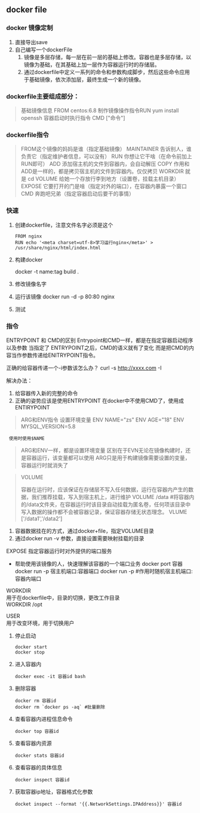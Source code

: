 ## docker file

### docker 镜像定制

1. 直接导出save
2. 自己编写一个dockerFile
   1. 镜像是多层存储，每一层在前一层的基础上修改。容器也是多层存储，以镜像为基础，在其基础上加一层作为容器运行时的存储层。
   2. 通过dockerfile中定义一系列的命令和参数构成脚步，然后这些命令应用于基础镜像，依次添加层，最终生成一个新的镜像。

### dockerfile主要组成部分：

> 基础镜像信息 FROM centos:6.8
> 制作镜像操作指令RUN yum install openssh
> 容器启动时执行指令 CMD ["命令"]

### dockerfile指令

> FROM这个镜像的妈妈是谁（指定基础镜像）
> MAINTAINER 告诉别人，谁负责它（指定维护者信息，可以没有）
> RUN 你想让它干啥（在命令前加上RUN即可）
> ADD 添加宿主机的文件到容器内，会自动解压
> COPY 作用和ADD是一样的，都是拷贝宿主机的文件到容器内。仅仅拷贝
> WORKDIR 就是 cd
> VOLUME 给她一个存放行李到地方（设置卷，挂载主机目录）
> EXPOSE 它要打开的门是啥（指定对外的端口），在容器内暴露一个窗口
> CMD 奔跑吧兄弟（指定容器启动后要干的事情）

### 快速

1. 创建dockerfile，注意文件名字必须是这个
   
   ```
   FROM nginx
   RUN echo '<meta charset=utf-8>学习运行nginx</meta>' >
   /usr/share/nginx/html/index.html
   ```

2. 构建docker
   
     docker -t name:tag build .

3. 修改镜像名字

4. 运行该镜像
     docker run -d -p 80:80 nginx

5. 测试

### 指令

ENTRYPOINT 和 CMD的区别
     Entrypoint和CMD一样，都是在指定容器启动程序以及参数
     当指定了 ENTRYPOINT之后，CMD的语义就有了变化
     而是把CMD的内容当作参数传递给ENITRYPOINT指令。

正确的给容器传递一个-i参数该怎么办？
curl -s http://xxxx.com -I

解决办法：

1. 给容器传入新的完整的命令
2. 正确的姿势应该是使用ENTRYPOINT
   在docker中不使用CMD了，使用成ENTIRYPOINT

> ARG和ENV指令
> 设置环境变量
>      ENV NAME="zs"
>      ENV AGE="18"
>      ENV MYSQL_VERSION=5.8

     使用时使用$NAME

> ARG和ENV一样，都是设置环境变量
> 区别在于EVN无论在镜像构建时，还是容器运行，该变量都可以使用
> ARG只是用于构建镜像需要设置的变量，容器运行时就消失了

> VOLUME
> 
> 容器在运行时，应该保证在存储层不写入任何数据，运行在容器内产生的数据，我们推荐挂载，写入到宿主机上，进行维护
>      VOLUME /data #将容器内的/data文件夹，在容器运行时该目录自动挂载为匿名卷，任何项该目录中写入数据的操作都不会被容器记录，保证容器存储无状态理念。
>      VLUME ['/data1','/data2']

1. 容器数据挂在的方式，通过docker+file，指定VOLUME目录
2. 通过docker run -v 参数，直接设置需要映射挂载的目录

EXPOSE
指定容器运行时对外提供的端口服务

- 帮助使用该镜像的人，快速理解该容器的一个端口业务
     docker port 容器
     docker run -p 宿主机端口:容器端口
     docker run -p #作用时随机宿主机端口:容器内端口

WORKDIR  
用于在dockerfile中，目录的切换，更改工作目录  
WORKDIR /opt

USER  
用于改变环境，用于切换用户

1. 停止启动
   
   ```
   docker start  
   docker stop
   ```

2. 进入容器内
   
   ```
   docker exec -it 容器id bash
   ```

3. 删除容器
   
   ```
   docker rm 容器id
   docker rm `docker ps -aq` #批量删除
   ```

4. 查看容器内进程信息命令
   
   ```
   docker top 容器id
   ```

5. 查看容器内资源
   
   ```
   docker stats 容器id
   ```

6. 查看容器的具体信息
   
   ```
   docker inspect 容器id
   ```

7. 获取容器ip地址，容器格式化参数
   
   ```docker
   docket inspect --format '{{.NetworkSettings.IPAddress}}' 容器id
   ```